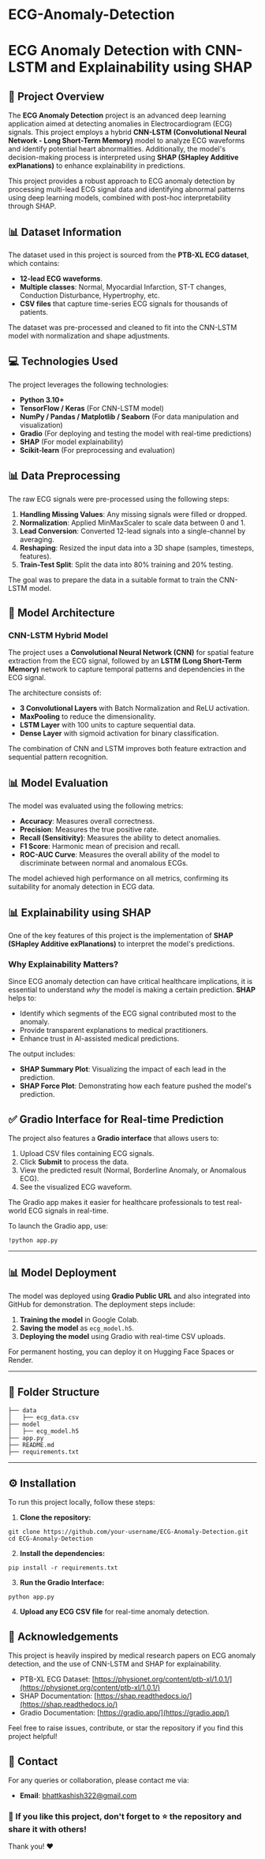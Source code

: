 # ECG-Anomaly-Detection
# ECG Anomaly Detection with CNN-LSTM and Explainability using SHAP

## 📜 Project Overview
The **ECG Anomaly Detection** project is an advanced deep learning application aimed at detecting anomalies in Electrocardiogram (ECG) signals. This project employs a hybrid **CNN-LSTM (Convolutional Neural Network - Long Short-Term Memory)** model to analyze ECG waveforms and identify potential heart abnormalities. Additionally, the model's decision-making process is interpreted using **SHAP (SHapley Additive exPlanations)** to enhance explainability in predictions.

This project provides a robust approach to ECG anomaly detection by processing multi-lead ECG signal data and identifying abnormal patterns using deep learning models, combined with post-hoc interpretability through SHAP.


## 📊 Dataset Information
The dataset used in this project is sourced from the **PTB-XL ECG dataset**, which contains:
- **12-lead ECG waveforms**.
- **Multiple classes**: Normal, Myocardial Infarction, ST-T changes, Conduction Disturbance, Hypertrophy, etc.
- **CSV files** that capture time-series ECG signals for thousands of patients.

The dataset was pre-processed and cleaned to fit into the CNN-LSTM model with normalization and shape adjustments.



## 💻 Technologies Used
The project leverages the following technologies:
- **Python 3.10+**
- **TensorFlow / Keras** (For CNN-LSTM model)
- **NumPy / Pandas / Matplotlib / Seaborn** (For data manipulation and visualization)
- **Gradio** (For deploying and testing the model with real-time predictions)
- **SHAP** (For model explainability)
- **Scikit-learn** (For preprocessing and evaluation)



## 📊 Data Preprocessing
The raw ECG signals were pre-processed using the following steps:
1. **Handling Missing Values**: Any missing signals were filled or dropped.
2. **Normalization**: Applied MinMaxScaler to scale data between 0 and 1.
3. **Lead Conversion**: Converted 12-lead signals into a single-channel by averaging.
4. **Reshaping**: Resized the input data into a 3D shape (samples, timesteps, features).
5. **Train-Test Split**: Split the data into 80% training and 20% testing.

The goal was to prepare the data in a suitable format to train the CNN-LSTM model.


## 🧠 Model Architecture
### CNN-LSTM Hybrid Model
The project uses a **Convolutional Neural Network (CNN)** for spatial feature extraction from the ECG signal, followed by an **LSTM (Long Short-Term Memory)** network to capture temporal patterns and dependencies in the ECG signal.

The architecture consists of:
- **3 Convolutional Layers** with Batch Normalization and ReLU activation.
- **MaxPooling** to reduce the dimensionality.
- **LSTM Layer** with 100 units to capture sequential data.
- **Dense Layer** with sigmoid activation for binary classification.

The combination of CNN and LSTM improves both feature extraction and sequential pattern recognition.


## 📊 Model Evaluation
The model was evaluated using the following metrics:
- **Accuracy**: Measures overall correctness.
- **Precision**: Measures the true positive rate.
- **Recall (Sensitivity)**: Measures the ability to detect anomalies.
- **F1 Score**: Harmonic mean of precision and recall.
- **ROC-AUC Curve**: Measures the overall ability of the model to discriminate between normal and anomalous ECGs.

The model achieved high performance on all metrics, confirming its suitability for anomaly detection in ECG data.


## 📊 Explainability using SHAP
One of the key features of this project is the implementation of **SHAP (SHapley Additive exPlanations)** to interpret the model's predictions. 

### Why Explainability Matters?
Since ECG anomaly detection can have critical healthcare implications, it is essential to understand *why* the model is making a certain prediction. **SHAP** helps to:
- Identify which segments of the ECG signal contributed most to the anomaly.
- Provide transparent explanations to medical practitioners.
- Enhance trust in AI-assisted medical predictions.

The output includes:
- **SHAP Summary Plot**: Visualizing the impact of each lead in the prediction.
- **SHAP Force Plot**: Demonstrating how each feature pushed the model's prediction.


## ✅ Gradio Interface for Real-time Prediction
The project also features a **Gradio interface** that allows users to:
1. Upload CSV files containing ECG signals.
2. Click **Submit** to process the data.
3. View the predicted result (Normal, Borderline Anomaly, or Anomalous ECG).
4. See the visualized ECG waveform.

The Gradio app makes it easier for healthcare professionals to test real-world ECG signals in real-time.

To launch the Gradio app, use:
```shell
!python app.py
```

---

## 📊 Model Deployment
The model was deployed using **Gradio Public URL** and also integrated into GitHub for demonstration. The deployment steps include:
1. **Training the model** in Google Colab.
2. **Saving the model** as `ecg_model.h5`.
3. **Deploying the model** using Gradio with real-time CSV uploads.


For permanent hosting, you can deploy it on Hugging Face Spaces or Render.

---

## 📂 Folder Structure
```plaintext
├── data
│   ├── ecg_data.csv
├── model
│   ├── ecg_model.h5
├── app.py
├── README.md
├── requirements.txt
```

---

## ⚙ Installation
To run this project locally, follow these steps:

1. **Clone the repository:**
```shell
git clone https://github.com/your-username/ECG-Anomaly-Detection.git
cd ECG-Anomaly-Detection
```

2. **Install the dependencies:**
```shell
pip install -r requirements.txt
```

3. **Run the Gradio Interface:**
```shell
python app.py
```

4. **Upload any ECG CSV file** for real-time anomaly detection.



## 🤝 Acknowledgements
This project is heavily inspired by medical research papers on ECG anomaly detection, and the use of CNN-LSTM and SHAP for explainability.
- PTB-XL ECG Dataset: [https://physionet.org/content/ptb-xl/1.0.1/](https://physionet.org/content/ptb-xl/1.0.1/)
- SHAP Documentation: [https://shap.readthedocs.io/](https://shap.readthedocs.io/)
- Gradio Documentation: [https://gradio.app/](https://gradio.app/)

Feel free to raise issues, contribute, or star the repository if you find this project helpful!


## 📩 Contact
For any queries or collaboration, please contact me via:
- **Email**: bhattkashish322@gmail.com


### 🚀 If you like this project, don't forget to ⭐ the repository and share it with others!

Thank you! ❤️

